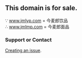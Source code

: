 ## This domain is for sale.

∵ www.jmlyp.com = 今麦郎饮品
<br />
∴ www.jmlmp.com = 今麦郎面品

### Support or Contact

[Creating an issue](https://github.com/yangliuisme/jmlmp.com/issues).
